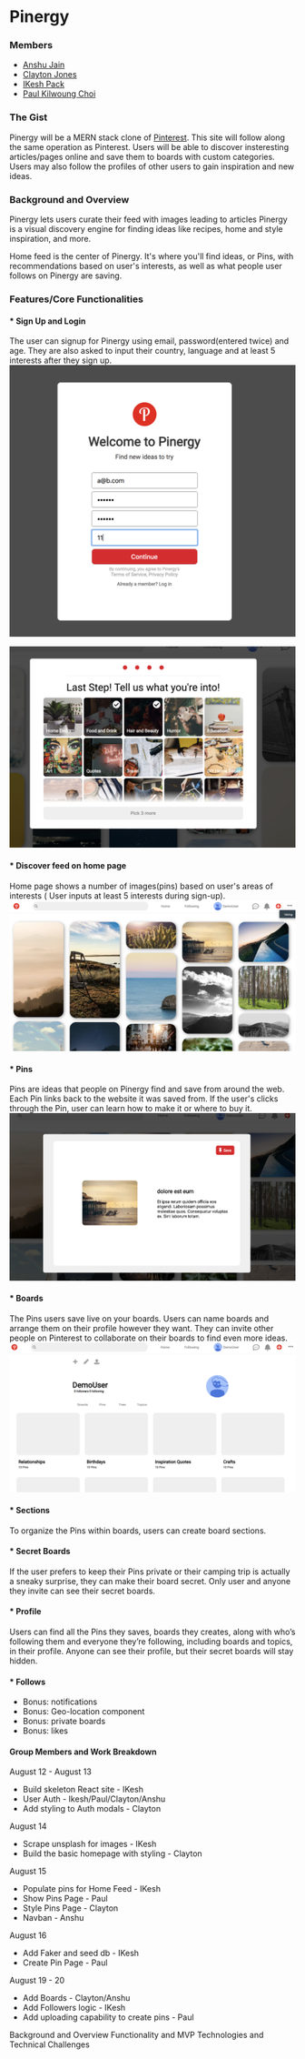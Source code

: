 # Pinergy

### Members

* [Anshu Jain](https://github.com/Anshuj11)
* [Clayton Jones](https://github.com/ClaytonJones839)
* [IKesh Pack](https://github.com/drexel-ue)
* [Paul Kilwoung Choi](https://github.com/paulkwchoi92)

### The Gist

Pinergy will be a MERN stack clone of [Pinterest](https://pinterest.com). This site will follow along the same operation as Pinterest. Users will be able to discover insteresting articles/pages online and save them to boards with custom categories. Users may also follow the profiles of other users to gain inspiration and new ideas.

### Background and Overview
Pinergy lets users curate their feed with images leading to articles 
Pinergy is a visual discovery engine for finding ideas like recipes, home and style inspiration, and more.

Home feed is the center of Pinergy. It's where you'll find ideas, or Pins, with recommendations based on user's interests, as well as what people user follows on Pinergy are saving.


### Features/Core Functionalities

#### * Sign Up and Login
The user can signup for Pinergy using email, password(entered twice) and age. They are also asked to input their country, language and at least 5 interests after they sign up.
![Pinergy Signup Page](https://github.com/drexel-ue/pinergy/blob/master/signup1.png)

![Pinergy Signup Page2](https://github.com/drexel-ue/pinergy/blob/master/signup2.png)

#### * Discover feed on home page
Home page shows a number of images(pins) based on user's areas of interests ( User inputs at least 5 interests during sign-up).
![Pinergy Home Page](https://github.com/drexel-ue/pinergy/blob/master/php.png)

#### * Pins
Pins are ideas that people on Pinergy find and save from around the web. Each Pin links back to the website it was saved from. If the user's clicks through the Pin, user can learn how to make it or where to buy it.
![Pin Page](https://github.com/drexel-ue/pinergy/blob/master/pin.png)

#### * Boards
The Pins users save live on your boards. Users can name boards and arrange them on their profile however they want. They can invite other people on Pinterest to collaborate on their boards to find even more ideas.
![Board Page](https://github.com/drexel-ue/pinergy/blob/master/boards.png)

#### * Sections
To organize the Pins within boards, users can create board sections. 

#### * Secret Boards
If the user prefers to keep their Pins private or their camping trip is actually a sneaky surprise, they can make their board secret. Only user and anyone they invite can see their secret boards.


#### * Profile
Users can find all the Pins they saves, boards they creates, along with who’s following them and everyone they’re following, including boards and topics, in their profile. Anyone can see their profile, but their secret boards will stay hidden.  

#### * Follows


* Bonus: notifications
* Bonus: Geo-location component
* Bonus: private boards
* Bonus: likes

#### Group Members and Work Breakdown
August 12 - August 13
* Build skeleton React site - IKesh
* User Auth - Ikesh/Paul/Clayton/Anshu
* Add styling to Auth modals - Clayton

August 14
* Scrape unsplash for images - IKesh
* Build the basic homepage with styling - Clayton

August 15
* Populate pins for Home Feed - IKesh
* Show Pins Page - Paul
* Style Pins Page - Clayton
* Navban - Anshu

August 16
* Add Faker and seed db - IKesh
* Create Pin Page - Paul

August 19 - 20
* Add Boards - Clayton/Anshu
* Add Followers logic - IKesh
* Add uploading capability to create pins - Paul



Background and Overview
Functionality and MVP
Technologies and Technical Challenges

